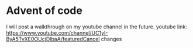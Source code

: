 # Advent of code

I will post a walkthrough on my youtube channel in the future.
youtube link: https://www.youtube.com/channel/UC1yI-ByA5TvXE0OUcjDlbaA/featuredCancel changes

